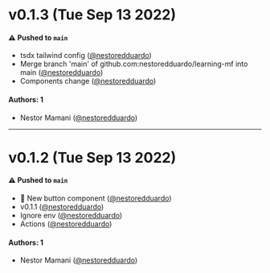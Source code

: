 # v0.1.3 (Tue Sep 13 2022)

#### ⚠️ Pushed to `main`

- tsdx tailwind config ([@nestoredduardo](https://github.com/nestoredduardo))
- Merge branch 'main' of github.com:nestoredduardo/learning-mf into main ([@nestoredduardo](https://github.com/nestoredduardo))
- Components change ([@nestoredduardo](https://github.com/nestoredduardo))

#### Authors: 1

- Nestor Mamani ([@nestoredduardo](https://github.com/nestoredduardo))

---

# v0.1.2 (Tue Sep 13 2022)

#### ⚠️ Pushed to `main`

- 💫 New button component ([@nestoredduardo](https://github.com/nestoredduardo))
- v0.1.1 ([@nestoredduardo](https://github.com/nestoredduardo))
- Ignore env ([@nestoredduardo](https://github.com/nestoredduardo))
- Actions ([@nestoredduardo](https://github.com/nestoredduardo))

#### Authors: 1

- Nestor Mamani ([@nestoredduardo](https://github.com/nestoredduardo))
